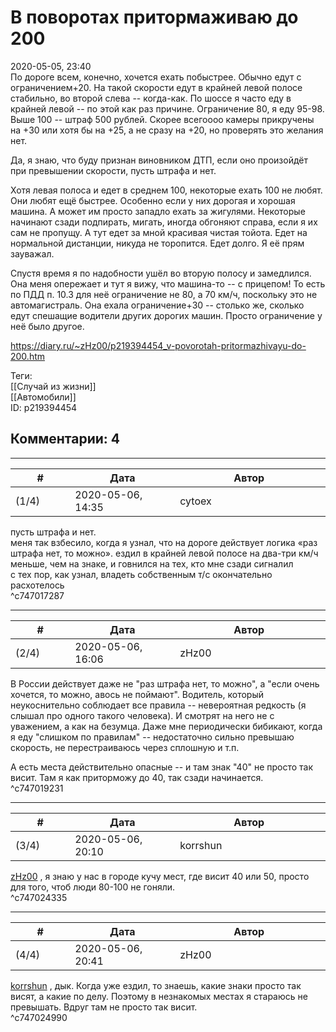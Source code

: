 В поворотах притормаживаю до 200
================================

  
2020-05-05, 23:40  
 По дороге всем, конечно, хочется ехать побыстрее. Обычно едут с ограничением+20. На такой скорости едут в крайней левой полосе стабильно, во второй слева -- когда-как. По шоссе я часто еду в крайней левой -- по этой как раз причине. Ограничение 80, я еду 95-98. Выше 100 -- штраф 500 рублей. Скорее всегоооо камеры прикручены на +30 или хотя бы на +25, а не сразу на +20, но проверять это желания нет.   
   
  Да, я знаю, что буду признан виновником ДТП, если оно произойдёт при превышении скорости, пусть штрафа и нет.    
   
 Хотя левая полоса и едет в среднем 100, некоторые ехать 100 не любят. Они любят ещё быстрее. Особенно если у них дорогая и хорошая машина. А может им просто западло ехать за жигулями. Некоторые начинают сзади подпирать, мигать, иногда обгоняют справа, если я их сам не пропущу. А тут едет за мной красивая чистая тойота. Едет на нормальной дистанции, никуда не торопится. Едет долго. Я её прям зауважал.   
   
 Спустя время я по надобности ушёл во вторую полосу и замедлился. Она меня опережает и тут я вижу, что машина-то -- с прицепом! То есть по ПДД п. 10.3 для неё ограничение не 80, а 70 км/ч, поскольку это не автомагистраль. Она ехала ограничение+30 -- столько же, сколько едут спешащие водители других дорогих машин. Просто ограничение у неё было другое.   
  
<https://diary.ru/~zHz00/p219394454_v-povorotah-pritormazhivayu-do-200.htm>  
  
Теги:  
[[Случай из жизни]]  
[[Автомобили]]  
ID: p219394454  


Комментарии: 4
--------------

  


---



|         #         |              Дата              |                     Автор                     |           ID           |
| --- | --- | --- | --- |
| (1/4) | 2020-05-06, 14:35 | cytoex | c747017287 |

  
  пусть штрафа и нет.    
 меня так взбесило, когда я узнал, что на дороге действует логика «раз штрафа нет, то можно». ездил в крайней левой полосе на два-три км/ч меньше, чем на знаке, и говнился на тех, кто мне сзади сигналил   
 с тех пор, как узнал, владеть собственным т/с окончательно расхотелось   
 ^c747017287

---



|         #         |              Дата              |                     Автор                     |           ID           |
| --- | --- | --- | --- |
| (2/4) | 2020-05-06, 16:06 | zHz00 | c747019231 |

  
 В России действует даже не "раз штрафа нет, то можно", а "если очень хочется, то можно, авось не поймают". Водитель, который неукоснительно соблюдает все правила -- невероятная редкость (я слышал про одного такого человека). И смотрят на него не с уважением, а как на безумца. Даже мне периодически бибикают, когда я еду "слишком по правилам" -- недостаточно сильно превышаю скорость, не перестраиваюсь через сплошную и т.п.   
   
 А есть места действительно опасные -- и там знак "40" не просто так висит. Там я как приторможу до 40, так сзади начинается.   
 ^c747019231

---



|         #         |              Дата              |                     Автор                     |           ID           |
| --- | --- | --- | --- |
| (3/4) | 2020-05-06, 20:10 | korrshun | c747024335 |

  
  [zHz00](https://zHz00.diary.ru "Untitled")  , я знаю у нас в городе кучу мест, где висит 40 или 50, просто для того, чтоб люди 80-100 не гоняли.   
 ^c747024335

---



|         #         |              Дата              |                     Автор                     |           ID           |
| --- | --- | --- | --- |
| (4/4) | 2020-05-06, 20:41 | zHz00 | c747024990 |

  
  [korrshun](http://Igel-kun.diary.ru "kimi wo shiranai monogatari")  , дык. Когда уже ездил, то знаешь, какие знаки просто так висят, а какие по делу. Поэтому в незнакомых местах я стараюсь не превышать. Вдруг там не просто так висит.   
 ^c747024990